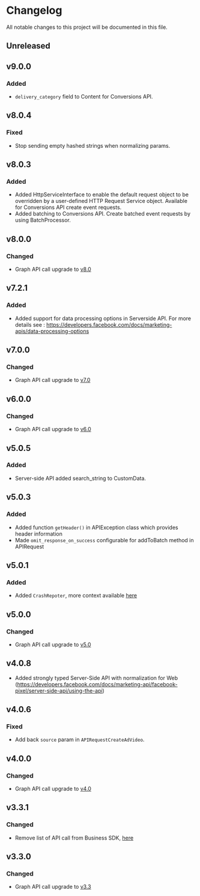 # Changelog

All notable changes to this project will be documented in this file.


## Unreleased

## v9.0.0


### Added
- `delivery_category` field to Content for Conversions API.

## v8.0.4

### Fixed
- Stop sending empty hashed strings when normalizing params.

## v8.0.3

### Added
- Added HttpServiceInterface to enable the default request object to be overridden by a user-defined HTTP Request Service object. Available for Conversions API create event requests.
- Added batching to Conversions API. Create batched event requests by using BatchProcessor.

## v8.0.0
### Changed
- Graph API call upgrade to [v8.0](https://developers.facebook.com/docs/graph-api/changelog/version8.0)

## v7.2.1
### Added
- Added support for data processing options in Serverside API. For more details see : https://developers.facebook.com/docs/marketing-apis/data-processing-options

## v7.0.0
### Changed
- Graph API call upgrade to [v7.0](https://developers.facebook.com/docs/graph-api/changelog/version7.0)

## v6.0.0
### Changed
  - Graph API call upgrade to [v6.0](https://developers.facebook.com/docs/graph-api/changelog/version6.0)

## v5.0.5
### Added
  - Server-side API added search_string to CustomData.

## v5.0.3
### Added
  - Added function `getHeader()` in APIException class which provides header information
  - Made `omit_response_on_success` configurable for addToBatch method in APIRequest

## v5.0.1
### Added
  - Added `CrashRepoter`, more context available [here](https://developers.facebook.com/docs/business-sdk/guides/crash-reports)

## v5.0.0
### Changed
- Graph API call upgrade to [v5.0](https://developers.facebook.com/docs/graph-api/changelog/version5.0)

## v4.0.8

 - Added strongly typed Server-Side API with normalization for Web (https://developers.facebook.com/docs/marketing-api/facebook-pixel/server-side-api/using-the-api)

## v4.0.6

### Fixed
 - Add back `source` param in `APIRequestCreateAdVideo`.

## v4.0.0
### Changed
- Graph API call upgrade to [v4.0](https://developers.facebook.com/docs/graph-api/changelog/version4.0)

## v3.3.1
### Changed
- Remove list of API call from Business SDK,   [here](https://developers.facebook.com/docs/graph-api/changelog/4-30-2019-endpoint-deprecations)

## v3.3.0
### Changed
- Graph API call upgrade to [v3.3](https://developers.facebook.com/docs/graph-api/changelog/version3.3)


